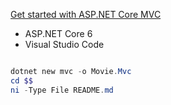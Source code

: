 
[Get started with ASP.NET Core MVC](https://learn.microsoft.com/en-us/aspnet/core/tutorials/first-mvc-app/start-mvc?view=aspnetcore-6.0&tabs=visual-studio-code)

- ASP.NET Core 6 
- Visual Studio Code 

```powershell

dotnet new mvc -o Movie.Mvc
cd $$
ni -Type File README.md

```